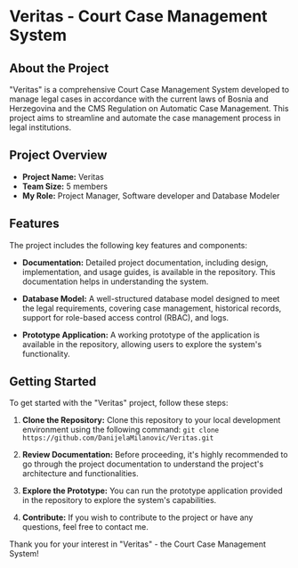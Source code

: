 # Veritas - Court Case Management System

## About the Project

"Veritas" is a comprehensive Court Case Management System developed to manage legal cases in accordance with the current laws of Bosnia and Herzegovina and the CMS Regulation on Automatic Case Management. This project aims to streamline and automate the case management process in legal institutions.

## Project Overview

- **Project Name:** Veritas
- **Team Size:** 5 members
- **My Role:** Project Manager, Software developer and Database Modeler

## Features

The project includes the following key features and components:

- **Documentation:** Detailed project documentation, including design, implementation, and usage guides, is available in the repository. This documentation helps in understanding the system.

- **Database Model:** A well-structured database model designed to meet the legal requirements, covering case management, historical records, support for role-based access control (RBAC), and logs.

- **Prototype Application:** A working prototype of the application is available in the repository, allowing users to explore the system's functionality.

## Getting Started

To get started with the "Veritas" project, follow these steps:

1. **Clone the Repository:** Clone this repository to your local development environment using the following command: `git clone https://github.com/DanijelaMilanovic/Veritas.git`

2. **Review Documentation:** Before proceeding, it's highly recommended to go through the project documentation to understand the project's architecture and functionalities.

3. **Explore the Prototype:** You can run the prototype application provided in the repository to explore the system's capabilities.

4. **Contribute:** If you wish to contribute to the project or have any questions, feel free to contact me.

Thank you for your interest in "Veritas" - the Court Case Management System!

